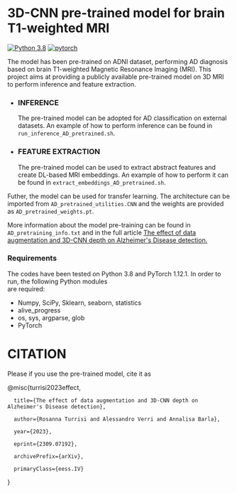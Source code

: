 # 3D-CNN pre-trained model for brain T1-weighted MRI

[![Python 3.8](https://img.shields.io/badge/python-3.8-blue.svg)](https://www.python.org/downloads/release/python-380/)
[![pytorch](https://img.shields.io/badge/PyTorch-1.12.1-EE4C2C.svg?style=flat&logo=pytorch)](https://pytorch.org)

The model has been pre-trained on ADNI dataset, performing AD diagnosis based on brain T1-weighted Magnetic 
Resonance Imaging (MRI).
This project aims at providing a publicly available pre-trained model on 3D MRI 
to perform inference and feature extraction.

- ### INFERENCE

    The pre-trained model can be adopted for AD classification on external datasets. 
An example of how to perform inference can be found in `run_inference_AD_pretrained.sh`.

- ### FEATURE EXTRACTION
   The pre-trained model can be used to extract abstract features and create DL-based MRI embeddings.
An example of how to perform it can be found in `extract_embeddings_AD_pretrained.sh`.


Futher, the model can be used for transfer learning.
The architecture can be imported from `AD_pretrained_utilities.CNN` 
and the weights are provided as `AD_pretrained_weights.pt`. 


More information about the model pre-training can be found in `AD_pretraining_info.txt` and in the full article [The effect of data augmentation and 3D-CNN depth on Alzheimer's Disease detection.
](https://arxiv.org/abs/2309.07192)

### Requirements 
The codes have been tested on Python 3.8 and PyTorch 1.12.1. 
In order to run, the following Python modules       
are required:

- Numpy, SciPy, Sklearn, seaborn, statistics
- alive_progress
- os, sys, argparse, glob
- PyTorch

# CITATION

Please if you use the pre-trained model, cite it as 

@misc{turrisi2023effect,

      title={The effect of data augmentation and 3D-CNN depth on Alzheimer's Disease detection}, 
      
      author={Rosanna Turrisi and Alessandro Verri and Annalisa Barla},
      
      year={2023},
      
      eprint={2309.07192},
      
      archivePrefix={arXiv},
      
      primaryClass={eess.IV}
}

